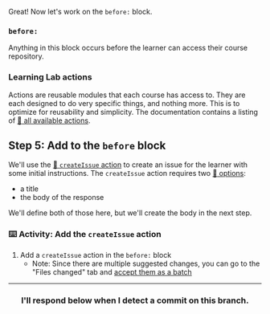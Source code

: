 Great! Now let's work on the `before:` block.

### `before:`
Anything in this block occurs before the learner can access their course repository.

### Learning Lab actions
Actions are reusable modules that each course has access to. They are each designed to do very specific things, and nothing more. This is to optimize for reusability and simplicity. The documentation contains a listing of [:book: all available actions](https://github.github.com/learning-lab-equipment/#/actions/).

## Step 5: Add to the `before` block

We'll use the [:book: `createIssue` action](https://github.github.com/learning-lab-equipment/#/actions/createIssue/) to create an issue for the learner with some initial instructions. The `createIssue` action requires two [:book: options](https://github.github.com/learning-lab-equipment/#/actions/createIssue/?id=options):
- a title
- the body of the response

We'll define both of those here, but we'll create the body in the next step.

### :keyboard: Activity: Add the `createIssue` action

1. Add a `createIssue` action in the `before:` block
    - Note: Since there are multiple suggested changes, you can go to the "Files changed" tab and [accept them as a batch](https://help.github.com/articles/incorporating-feedback-in-your-pull-request/)

<hr>
<h3 align="center">I'll respond below when I detect a commit on this branch.</h3>
